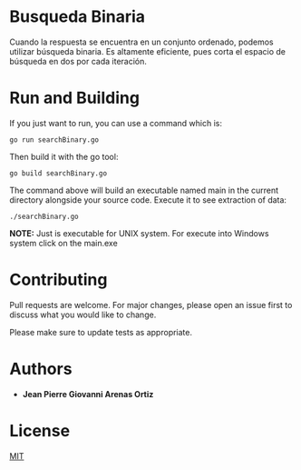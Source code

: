 # Busqueda Binaria

Cuando la respuesta se encuentra en un conjunto ordenado, podemos utilizar búsqueda binaria. Es altamente eficiente, pues corta el espacio de búsqueda en dos por cada iteración.


# Run and Building

If you just want to run, you can use a command which is:

```
go run searchBinary.go
```

Then build it with the go tool:

```
go build searchBinary.go
```

The command above will build an executable named main in the current directory alongside your source code. Execute it to see extraction of data:

```
./searchBinary.go
```

__NOTE:__ Just is executable for UNIX system. For execute into Windows system click on the main.exe



# Contributing
Pull requests are welcome. For major changes, please open an issue first to discuss what you would like to change.

Please make sure to update tests as appropriate.


# Authors
* **Jean Pierre Giovanni Arenas Ortiz**

# License
[MIT](https://choosealicense.com/licenses/mit/)
